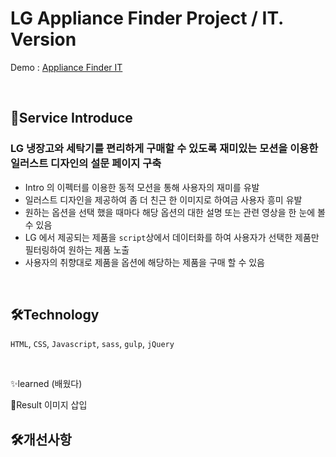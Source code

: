 # LG Appliance Finder Project / IT. Version

Demo : [Appliance Finder IT](https://www.lg.com/uk/washing-machine/appliance-finder)

</br>

## 📝Service Introduce
### LG 냉장고와 세탁기를 편리하게 구매할 수 있도록 재미있는 모션을 이용한 일러스트 디자인의 설문 페이지 구축
- Intro 의 이펙터를 이용한 동적 모션을 통해 사용자의 재미를 유발
- 일러스트 디자인을 제공하여 좀 더 친근 한 이미지로 하여금 사용자 흥미 유발
- 원하는 옵션을 선택 했을 때마다 해당 옵션의 대한 설명 또는 관련 영상을 한 눈에 볼 수 있음
- LG 에서 제공되는 제품을 `script`상에서 데이터화를 하여 사용자가 선택한 제품만 필터링하여 원하는 제품 노출
- 사용자의 취향대로 제품을 옵션에 해당하는 제품을 구매 할 수 있음

</br>

## 🛠Technology 
`HTML`, `CSS`, `Javascript`, `sass`, `gulp`, `jQuery`

</br>


✨learned (배웠다)


🎫Result 
이미지 삽입


## 🛠개선사항
